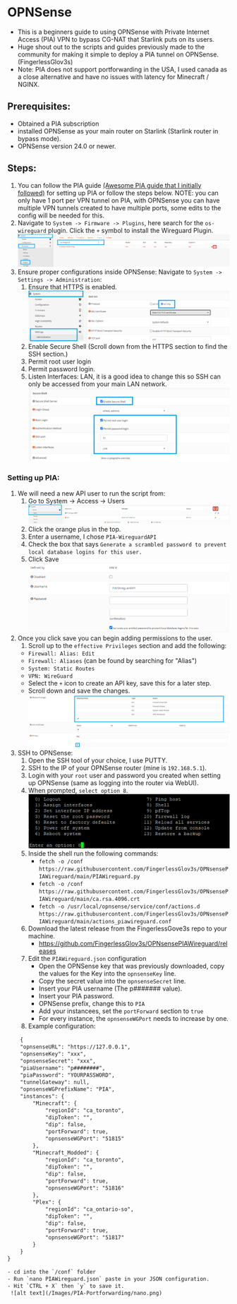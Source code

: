 # OPNSense
- This is a beginners guide to using OPNSense with Private Internet Access (PIA) VPN to bypass CG-NAT that Starlink puts on its users.
- Huge shout out to the scripts and guides previously made to the community for making it simple to deploy a PIA tunnel on OPNSense. (FingerlessGlov3s)
- Note: PIA does not support portforwarding in the USA, I used canada as a close alternative and have no issues with latency for Minecraft / NGINX. 

## Prerequisites:
- Obtained a PIA subscription 
- installed OPNSense as your main router on Starlink (Starlink router in bypass mode). 
- OPNSense version 24.0 or newer.

## Steps:
1. You can follow the PIA guide [(Awesome PIA guide that I initially followed)](https://github.com/FingerlessGlov3s/OPNsensePIAWireguard/tree/main) for setting up PIA or follow the steps below. 
NOTE: you can only have 1 port per VPN tunnel on PIA, with OPNSense you can have multiple VPN tunnels created to have multiple ports, some edits to the config will be needed for this. 
2. Navigate to `System -> Firmware -> Plugins`, here search for the `os-wireguard` plugin.
Click the `+` symbol to install the Wireguard Plugin.  
![alt text](/Images/PIA-Portforwarding/wireguard%20plugin.png)
3. Ensure proper configurations inside OPNSense:
Navigate to `System -> Settings -> Administration`:
    1. Ensure that HTTPS is enabled. ![alt text](/Images/PIA-Portforwarding/administration%20-%20https%20enabled.png)
    2. Enable Secure Shell (Scroll down from the HTTPS section to find the SSH section.)
    3. Permit root user login
    4. Permit password login. 
    5. Listen Interfaces: LAN, it is a good idea to change this so SSH can only be accessed from your main LAN network. 
    ![alt text](/Images/PIA-Portforwarding/administration%20-%20ssh%20enabled.png)
### Setting up PIA: 
1. We will need a new API user to run the script from:
    1. Go to System -> Access -> Users
    ![alt text](/Images/PIA-Portforwarding/system%20-%20pia%20api%20user.png)
    2. Click the orange plus in the top. 
    3. Enter a username, I chose `PIA-WireguardAPI`
    4. Check the box that says `Generate a scrambled password to prevent local database logins for this user.` 
    5. Click Save
    ![alt text](/Images/PIA-Portforwarding/user%20config.png)
2. Once you click save you can begin adding permissions to the user. 
    1. Scroll up to the `effective Privileges` section and add the following: 
    - `Firewall: Alias: Edit` 
    - `Firewall: Aliases` (can be found by searching for "Alias")
    - `System: Static Routes`
    - `VPN: WireGuard` 
    - Select the `+` icon to create an API key, save this for a later step.
    - Scroll down and save the changes. 
    ![alt text](/Images/PIA-Portforwarding/user%20permissions%20and%20api%20key.png)
3. SSH to OPNSense:
    1. Open the SSH tool of your choice, I use PUTTY. 
    2. SSH to the IP of your OPNSense router (mine is `192.168.5.1`).
    3. Login with your `root` user and password you created when setting up OPNSense (same as logging into the router via WebUI).
    4. When prompted, `select option 8`. 
    ![alt text](/Images/PIA-Portforwarding/putty%20opnsense%20option.png)
    5. Inside the shell run the following commands: 
        - `fetch -o /conf https://raw.githubusercontent.com/FingerlessGlov3s/OPNsensePIAWireguard/main/PIAWireguard.py` 
        - `fetch -o /conf https://raw.githubusercontent.com/FingerlessGlov3s/OPNsensePIAWireguard/main/ca.rsa.4096.crt`
        - `fetch -o /usr/local/opnsense/service/conf/actions.d https://raw.githubusercontent.com/FingerlessGlov3s/OPNsensePIAWireguard/main/actions_piawireguard.conf`
    6. Download the latest release from the FingerlessGove3s repo to your machine. 
        - https://github.com/FingerlessGlov3s/OPNsensePIAWireguard/releases
    7. Edit the `PIAWireguard.json` configuration 
        - Open the OPNSense key that was previously downloaded, copy the values for the Key into the `opnsenseKey` line. 
        - Copy the secret value into the `opnsenseSecret` line. 
        - Insert your PIA username (The p####### value).
        - Insert your PIA password. 
        - OPNSense prefix, change this to `PIA`
        - Add your instancees, set the `portForward` section to `true`
        - For every instance, the `opnsenseWGPort` needs to increase by one. 
    8. Example configuration: 
```
    {
    "opnsenseURL": "https://127.0.0.1",
    "opnsenseKey": "xxx",
    "opnsenseSecret": "xxx",
    "piaUsername": "p########",
    "piaPassword": "YOURPASSWORD",
    "tunnelGateway": null,
    "opnsenseWGPrefixName": "PIA",
    "instances": {
        "Minecraft": {
            "regionId": "ca_toronto",
            "dipToken": "",
            "dip": false,
            "portForward": true,
            "opnsenseWGPort": "51815"
        },
		"Minecraft_Modded": {
            "regionId": "ca_toronto",
            "dipToken": "",
            "dip": false,
            "portForward": true,
            "opnsenseWGPort": "51816"
        },
		"Plex": {
            "regionId": "ca_ontario-so",
            "dipToken": "",
            "dip": false,
            "portForward": true,
            "opnsenseWGPort": "51817"
        }
    }
}
```
    - cd into the `/conf` folder
    - Run `nano PIAWireguard.json` paste in your JSON configuration. 
    - Hit `CTRL + X` then `y` to save it. 
     ![alt text](/Images/PIA-Portforwarding/nano.png)